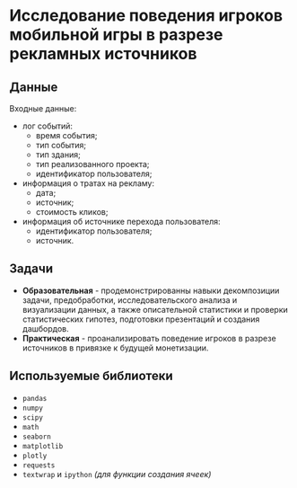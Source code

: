 # Исследование поведения игроков мобильной игры в разрезе рекламных источников

## Данные
Входные данные:
- лог событий:
    - время события;
    - тип события;
    - тип здания;
    - тип реализованного проекта;
    - идентификатор пользователя;
- информация о тратах на рекламу:
    - дата;
    - источник;
    - стоимость кликов;
- информация об источнике перехода пользователя:
    - идентификатор пользователя;
    - источник.

## Задачи
- **Образовательная** - продемонстрированны навыки декомпозиции задачи, предобработки, исследовательского анализа и визуализации данных, а также описательной статистики и проверки статистических гипотез, подготовки презентаций и создания дашбордов.
- **Практическая** - проанализировать поведение игроков в разрезе источников в привязке к будущей монетизации.

## Используемые библиотеки
- `pandas`
- `numpy`
- `scipy`
- `math`
- `seaborn`
- `matplotlib`
- `plotly`
- `requests`
- `textwrap` и `ipython` *(для функции создания ячеек)*